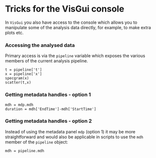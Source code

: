 Tricks for the VisGui console
=============================

In `VisGui` you also have access to the console which allows you to manipulate some of the analysis data directly, for example, to make extra plots etc.

### Accessing the analysed data

Primary access is via the `pipeline` variable which exposes the various members of the current analysis pipeline.

	t = pipeline['t']
	x = pipeline['x']
	specgram(x)
	scatter(t,x)

### Getting metadata handles - option 1

	mdh = mdp.mdh
	duration = mdh['EndTime']-mdh['StartTime']
	
### Getting metadata handles - option 2

Instead of using the metadata panel `mdp` (option 1) it may be more straightforward and would also be applicable in scripts to use the `mdh` member of the `pipeline` object:

	mdh = pipeline.mdh
	

